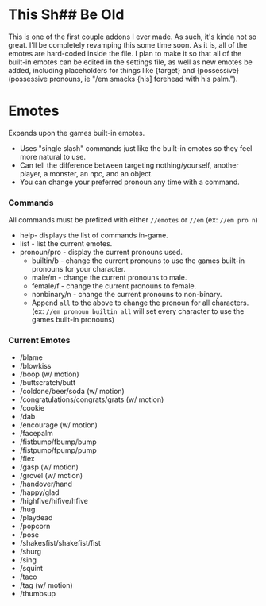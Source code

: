 # This Sh## Be Old
This is one of the first couple addons I ever made. As such, it's kinda not so great. I'll be completely revamping this some time soon. As it is, all of the emotes are hard-coded inside the file. I plan to make it so that all of the built-in emotes can be edited in the settings file, as well as new emotes be added, including placeholders for things like {target} and {possessive} (possessive pronouns, ie "/em smacks {his] forehead with his palm.").

# Emotes
Expands upon the games built-in emotes.

- Uses "single slash" commands just like the built-in emotes so they feel more natural to use.  
- Can tell the difference between targeting nothing/yourself, another player, a monster, an npc, and an object.  
- You can change your preferred pronoun any time with a command.


### Commands
All commands must be prefixed with either `//emotes` or `//em` (ex: `//em pro n`)
- help- displays the list of commands in-game.
- list - list the current emotes.
- pronoun/pro - display the current pronouns used.
  - builtin/b - change the current pronouns to use the games built-in pronouns for your character.
  - male/m - change the current pronouns to male.
  - female/f - change the current pronouns to female.
  - nonbinary/n - change the current pronouns to non-binary.
  - Append `all` to the above to change the pronoun for all characters. (ex: `//em pronoun builtin all` will set every character to use the games built-in pronouns)

### Current Emotes
- /blame
- /blowkiss
- /boop (w/ motion)
- /buttscratch/butt
- /coldone/beer/soda (w/ motion)
- /congratulations/congrats/grats (w/ motion)
- /cookie
- /dab
- /encourage (w/ motion)
- /facepalm
- /fistbump/fbump/bump
- /fistpump/fpump/pump
- /flex
- /gasp (w/ motion)
- /grovel (w/ motion)
- /handover/hand
- /happy/glad
- /highfive/hifive/hfive
- /hug
- /playdead
- /popcorn
- /pose
- /shakesfist/shakefist/fist
- /shurg
- /sing
- /squint
- /taco
- /tag (w/ motion)
- /thumbsup
